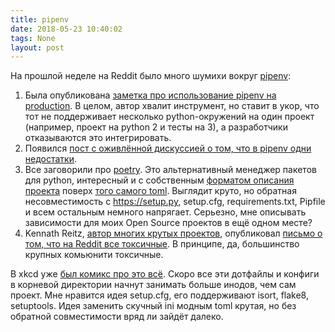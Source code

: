```yaml
---
title: pipenv
date: 2018-05-23 10:40:02
tags: None
layout: post
---
```


На прошлой неделе на Reddit было много шумихи вокруг [pipenv](https://github.com/pypa/pipenv):

1. Была опубликована [заметка про использование pipenv на production](https://medium.com/@DJetelina/pipenv-review-after-using-in-production-a05e7176f3f0). В целом, автор хвалит инструмент, но ставит в укор, что тот не поддерживает несколько python-окружений на один проект (например, проект на python 2 и тесты на 3), а разработчики отказываются это интегрировать.
2. Появился [пост с оживлённой дискуссией о том, что в pipenv одни недостатки](https://redd.it/8jd6aq).
3. Все заговорили про [poetry](https://github.com/sdispater/poetry). Это альтернативный менеджер пакетов для python, интересный и с собственным [форматом описания проекта](https://github.com/sdispater/poetry/blob/master/pyproject.toml) поверх [того самого toml](https://t.me/itgram_channel/113). Выглядит круто, но обратная несовместимость с <https://setup.py>, setup.cfg, requirements.txt, Pipfile и всем остальным немного напрягает. Серьезно, мне описывать зависимости для моих Open Source проектов в ещё одном месте?
4. Kennath Reitz, [автор многих крутых проектов](https://t.me/itgram_channel/74), опубликовал [письмо о том, что на Reddit все токсичные](http://journal.kennethreitz.org/entry/r-python). В принципе, да, большинство крупных комьюнити токсичные.

В xkcd уже [был комикс про это всё](https://xkcd.ru/927/). Скоро все эти дотфайлы и конфиги в корневой директории начнут занимать больше инодов, чем сам проект. Мне нравится идея setup.cfg, его поддерживают isort, flake8, setuptools. Идея заменить скучный ini модным toml крутая, но без обратной совместимости вряд ли зайдёт далеко.
